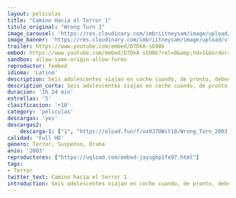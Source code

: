 ```yaml
---
layout: peliculas
title: "Camino Hacia el Terror 1"
titulo_original: "Wrong Turn 1"
image_carousel: 'https://res.cloudinary.com/imbriitneysam/image/upload/v1545607886/camino1-posternuevo-min.jpg'
image_banner: 'https://res.cloudinary.com/imbriitneysam/image/upload/v1545606653/camino1-banner-min.jpg'
trailer: https://www.youtube.com/embed/D7DkA-sG98k
embed: https://www.youtube.com/embed/D7DkA-sG98k?rel=0&amp;hd=1&border=0&wmode=opaque&enablejsapi=1&modestbranding=1&controls=1&showinfo=1
sandbox: allow-same-origin allow-forms
reproductor: fembed
idioma: 'Latino'
description: Seis adolescentes viajan en coche cuando, de pronto, deben desviarse de su ruta al encontrar la carretera bloqueada por un accidente. Pero los jóvenes se pierden en los densos bosques de West Virginia, donde serán perseguidos por una raza humana de caníbales, horriblemente desfigurados por su antinatural alimentación a lo largo de generaciones.
description_corta: Seis adolescentes viajan en coche cuando, de pronto, deben desviarse de su ruta al encontrar la carretera bloqueada por un accidente. Pero los jóvenes se pierden en los densos bosques de West Virginia, donde serán..
duracion: '1h 24 min'
estrellas: '5'
clasificacion: '+10'
category: 'peliculas'
descargas: 'yes'
descargas2:
    descarga-1: ["1", "https://oload.fun/f/ox0J7OWit10/Wrong_Turn_2003.720.BDRip.lat.mp4", "https://www.google.com/s2/favicons?domain=openload.co","OpenLoad","https://res.cloudinary.com/imbriitneysam/image/upload/v1541473684/mexico.png", "Latino", "Full HD"]
calidad: 'Full HD'
genero: Terror, Suspenso, Drama
anio: '2003'
reproductores: ["https://uqload.com/embed-jayugbp1fe97.html"]
tags:
- Terror
twitter_text: Camino hacia el terror 1
introduction: Seis adolescentes viajan en coche cuando, de pronto, deben desviarse de su ruta al encontrar la carretera bloqueada por un accidente. Pero los jóvenes se pierden en los densos bosques de West Virginia, donde serán..
---
```



 







